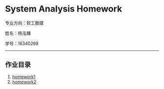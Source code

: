 # System Analysis Homework
专业方向：软工数媒

姓名：杨泓臻 

学号：16340269

---

## 作业目录
1. [homework1](homework1)
2. [homework2](homework2)